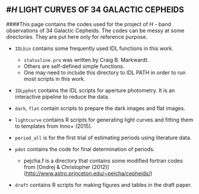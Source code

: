 #*H* LIGHT CURVES OF 34 GALACTIC CEPHEIDS
---------------

####This page contains the codes used for the project of *H* - band observations of 34 Galactic Cepheids. The codes can be messy at some directories. They are put here only for reference purpose.

- `IDLbin` contains some frequently used IDL functions in this work.
   - `statusline.pro` was written by Craig B. Markwardt.
   - Others are self-defined simple functions. 
   - One may need to include this directory to IDL PATH in order to run most scripts in this work.

   
- `IDLpphot` contains the IDL scripts for aperture photometry. It is an interactive pipeline to reduce the data.
- `dark`, `flat` contain scripts to prepare the dark images and flat images.
- `lightcurve` contains R scripts for generating light curves and fitting them to templates from Inno+ (2015). 
- `period_all` is for the first trial of estimating periods using literature data.
- `pdot` contains the code for final determination of periods.
  - pejcha.f is a directory that contains some modified fortran codes from [Ondrej & Christopher (2012)] (http://www.astro.princeton.edu/~pejcha/cepheids/)
- `draft` contains R scripts for making figures and tables in the draft paper.
















 